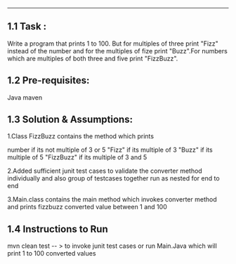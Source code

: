 **********************************************************************

## 1.1 Task : 

Write a program that prints 1 to 100. But for multiples of three print "Fizz" instead of the number and
for the multiples of fize print "Buzz".For numbers which are multiples of both three and five print "FizzBuzz".

## 1.2 Pre-requisites:

Java 
maven

## 1.3 Solution & Assumptions:

1.Class FizzBuzz contains the method which prints 

number if its not multiple of 3 or 5
"Fizz" if its multiple of 3
"Buzz" if its multiple of 5
"FizzBuzz" if its multiple of 3 and 5

2.Added sufficient junit test cases to validate the converter method individually
and also group of testcases together run as nested for end to end

3.Main.class contains the main method which invokes converter method and prints fizzbuzz converted value between 1 and 100


## 1.4 Instructions to Run

mvn clean test -- > to invoke junit test cases
or 
run Main.Java which will print 1 to 100 converted values